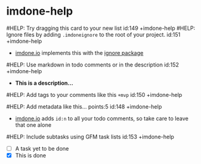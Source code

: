 imdone-help
====
#HELP: Try dragging this card to your new list id:149 +imdone-help
#HELP: Ignore files by adding `.imdoneignore` to the root of your project. id:151 +imdone-help
- [imdone.io](https://imdone.io) implements this with the [ignore package](https://www.npmjs.com/package/ignore)

#HELP: Use markdown in todo comments or in the description id:152 +imdone-help
- **This is a description...**

#HELP: Add tags to your comments like this `+mvp` id:150 +imdone-help

#HELP: Add metadata like this... points:5 id:148 +imdone-help
- [imdone.io](https://imdone.io) adds `id:n` to all your todo comments, so take care to leave that one alone

#HELP: Include subtasks using GFM task lists id:153 +imdone-help
- [ ] A task yet to be done
- [x] This is done
